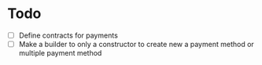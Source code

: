 # Todo
- [ ] Define contracts for payments
- [ ] Make a builder to only a constructor to create new a payment method or multiple payment method